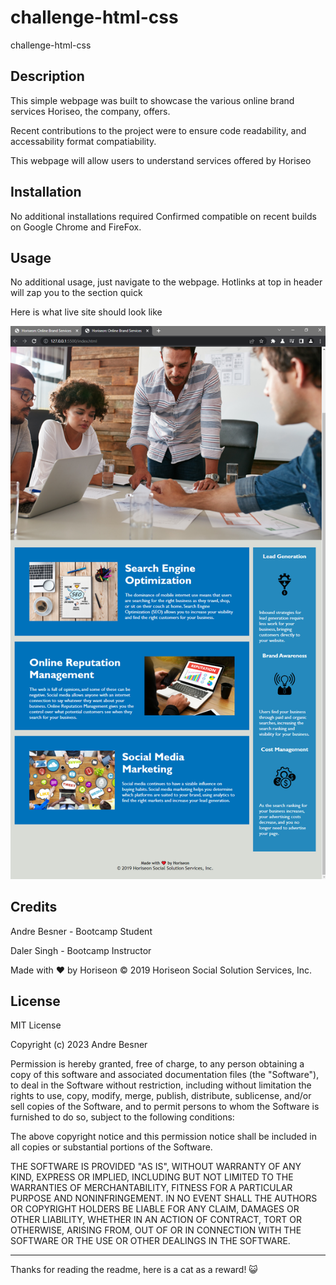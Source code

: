 # challenge-html-css
challenge-html-css

## Description

This simple webpage was built to showcase the various online brand services Horiseo, the company, offers. 

Recent contributions to the project were to ensure code readability, and accessability format compatiability.

This webpage will allow users to understand services offered by Horiseo


## Installation

No additional installations required
Confirmed compatible on recent builds on Google Chrome and FireFox.

## Usage

No additional usage, just navigate to the webpage. Hotlinks at top in header will zap you to the section quick

Here is what live site should look like

![image of working site](./assets/images/Site%20ScreenShot.PNG)


## Credits

Andre Besner - Bootcamp Student

Daler Singh - Bootcamp Instructor

Made with ❤️️ by Horiseon
© 2019 Horiseon Social Solution Services, Inc.

## License

MIT License

Copyright (c) 2023 Andre Besner

Permission is hereby granted, free of charge, to any person obtaining a copy
of this software and associated documentation files (the "Software"), to deal
in the Software without restriction, including without limitation the rights
to use, copy, modify, merge, publish, distribute, sublicense, and/or sell
copies of the Software, and to permit persons to whom the Software is
furnished to do so, subject to the following conditions:

The above copyright notice and this permission notice shall be included in all
copies or substantial portions of the Software.

THE SOFTWARE IS PROVIDED "AS IS", WITHOUT WARRANTY OF ANY KIND, EXPRESS OR
IMPLIED, INCLUDING BUT NOT LIMITED TO THE WARRANTIES OF MERCHANTABILITY,
FITNESS FOR A PARTICULAR PURPOSE AND NONINFRINGEMENT. IN NO EVENT SHALL THE
AUTHORS OR COPYRIGHT HOLDERS BE LIABLE FOR ANY CLAIM, DAMAGES OR OTHER
LIABILITY, WHETHER IN AN ACTION OF CONTRACT, TORT OR OTHERWISE, ARISING FROM,
OUT OF OR IN CONNECTION WITH THE SOFTWARE OR THE USE OR OTHER DEALINGS IN THE
SOFTWARE.

---



















Thanks for reading the readme, here is a cat as a reward!
😺